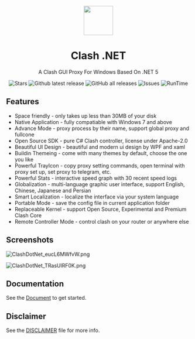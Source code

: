 <p align="center">
    <img src="https://i.loli.net/2021/05/03/TP8A1BnZjUfQmqE.png" align="center" height="80"/>
</p>

<div align="center">
  
# Clash .NET

A Clash GUI Proxy For Windows Based On .NET 5

![Stars](https://img.shields.io/github/stars/ClashDotNetFramework/ClashDotNetFramework?color=red&style=flat-square)
![Github latest release](https://img.shields.io/github/downloads/ClashDotNetFramework/ClashDotNetFramework/latest/total?style=flat-square)
![GitHub all releases](https://img.shields.io/github/downloads/ClashDotNetFramework/ClashDotNetFramework/total?style=flat-square)
![Issues](https://img.shields.io/static/v1?label=feedback&message=issues&color=pink&style=flat-square)
![RunTime](https://img.shields.io/static/v1?label=runtime&message=.NET%205&color=yellow&style=flat-square)

</div>

## Features
- Space friendly - only takes up less than 30MB of your disk
- Native Application - fully compatiable with Windows 7 and above
- Advance Mode - proxy process by their name, support global proxy and fullcone
- Open Source SDK - pure C# Clash controller, license under Apache-2.0
- Beautiful UI Design - beautiful and modern ui design by WPF and xaml
- Buildin Themeing - come with many themes by default, choose the one you like
- Powerful TrayIcon - copy proxy setting commands, open terminal with proxy set up, set proxy to telegram, etc.
- Powerful Stats - interactive speed graph with 30 recent speed logs
- Globalization - multi-language graphic user interface, support English, Chinese, Japanese and Persian
- Smart Localization - localize the interface via your system language
- Portable Mode - save the config file in current application folder
- Replaceable Kernel - support Open Source, Experimental and Premium Clash Core
- Remote Controller Mode - control clash on your router or anywhere else

## Screenshots
![ClashDotNet_eucL6MWfvW.png](https://i.loli.net/2021/08/22/nTc7x9efVJbszLI.png)

![ClashDotNet_TRasUlRF0K.png](https://i.loli.net/2021/08/22/zApVZDsaOSEbw2k.png)

## Documentation
See the [Document](https://docs.clashnet.org) to get started.

## Disclaimer
See the [DISCLAIMER](https://github.com/ClashDotNetFramework/ClashDotNetFramework/blob/main/DISCLAIMER.md) file for more info.
